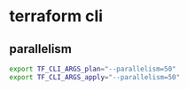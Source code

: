 # terraform cli

## parallelism
```bash
export TF_CLI_ARGS_plan="--parallelism=50"
export TF_CLI_ARGS_apply="--parallelism=50"
```
